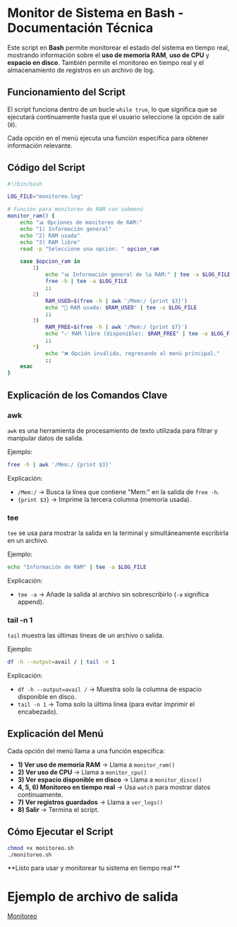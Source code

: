 # Monitor de Sistema en Bash - Documentación Técnica

Este script en **Bash** permite monitorear el estado del sistema en tiempo real, mostrando información sobre el **uso de memoria RAM**, **uso de CPU** y **espacio en disco**. También permite el monitoreo en tiempo real y el almacenamiento de registros en un archivo de log.

##  **Funcionamiento del Script**

El script funciona dentro de un bucle `while true`, lo que significa que se ejecutará continuamente hasta que el usuario seleccione la opción de salir (`8`). 

Cada opción en el menú ejecuta una función específica para obtener información relevante.

##  **Código del Script**

```bash
#!/bin/bash

LOG_FILE="monitoreo.log"

# Función para monitoreo de RAM con submenú
monitor_ram() {
    echo "📊 Opciones de monitoreo de RAM:"
    echo "1) Información general"
    echo "2) RAM usada"
    echo "3) RAM libre"
    read -p "Seleccione una opción: " opcion_ram

    case $opcion_ram in
        1)
            echo "📊 Información general de la RAM:" | tee -a $LOG_FILE
            free -h | tee -a $LOG_FILE
            ;;
        2)
            RAM_USED=$(free -h | awk '/Mem:/ {print $3}')
            echo "💾 RAM usada: $RAM_USED" | tee -a $LOG_FILE
            ;;
        3)
            RAM_FREE=$(free -h | awk '/Mem:/ {print $7}')
            echo "✅ RAM libre (disponible): $RAM_FREE" | tee -a $LOG_FILE
            ;;
        *)
            echo "❌ Opción inválida, regresando al menú principal."
            ;;
    esac
}
```

##  **Explicación de los Comandos Clave**

### **awk**
`awk` es una herramienta de procesamiento de texto utilizada para filtrar y manipular datos de salida.

Ejemplo:
```bash
free -h | awk '/Mem:/ {print $3}'
```
Explicación:
- `/Mem:/` → Busca la línea que contiene "Mem:" en la salida de `free -h`.
- `{print $3}` → Imprime la tercera columna (memoria usada).

### **tee**
`tee` se usa para mostrar la salida en la terminal y simultáneamente escribirla en un archivo.

Ejemplo:
```bash
echo "Información de RAM" | tee -a $LOG_FILE
```
Explicación:
- `tee -a` → Añade la salida al archivo sin sobrescribirlo (`-a` significa append).

### **tail -n 1**
`tail` muestra las últimas líneas de un archivo o salida.

Ejemplo:
```bash
df -h --output=avail / | tail -n 1
```
Explicación:
- `df -h --output=avail /` → Muestra solo la columna de espacio disponible en disco.
- `tail -n 1` → Toma solo la última línea (para evitar imprimir el encabezado).

##  **Explicación del Menú**

Cada opción del menú llama a una función específica:
- **1) Ver uso de memoria RAM** → Llama a `monitor_ram()`
- **2) Ver uso de CPU** → Llama a `monitor_cpu()`
- **3) Ver espacio disponible en disco** → Llama a `monitor_disco()`
- **4, 5, 6) Monitoreo en tiempo real** → Usa `watch` para mostrar datos continuamente.
- **7) Ver registros guardados** → Llama a `ver_logs()`
- **8) Salir** → Termina el script.

##  **Cómo Ejecutar el Script**

```bash
chmod +x monitoreo.sh
./monitoreo.sh
```

 **Listo para usar y monitorear tu sistema en tiempo real **

# Ejemplo de archivo de salida 

[Monitoreo](./monitoreo.log)